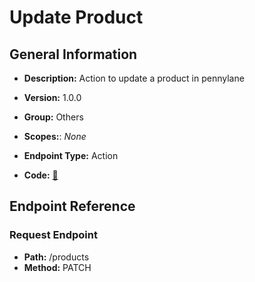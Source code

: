# Update Product

## General Information

- **Description:** Action to update a product in pennylane

- **Version:** 1.0.0
- **Group:** Others
- **Scopes:**: _None_
- **Endpoint Type:** Action
- **Code:** [🔗](https://github.com/NangoHQ/integration-templates/tree/main/integrations/pennylane/actions/update-product.ts)

## Endpoint Reference

### Request Endpoint

- **Path:** /products
- **Method:** PATCH
